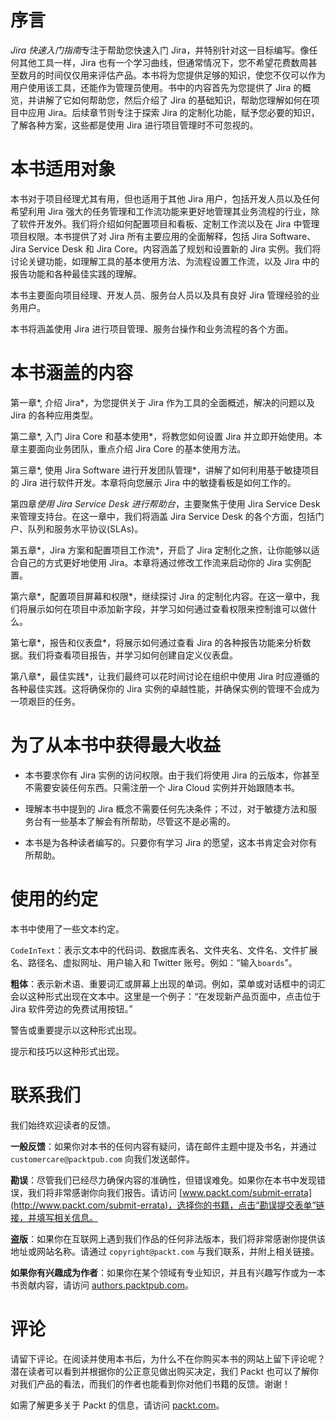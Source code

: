 # 序言

*Jira 快速入门指南*专注于帮助您快速入门 Jira，并特别针对这一目标编写。像任何其他工具一样，Jira 也有一个学习曲线，但通常情况下，您不希望花费数周甚至数月的时间仅仅用来评估产品。本书将为您提供足够的知识，使您不仅可以作为用户使用该工具，还能作为管理员使用。书中的内容首先为您提供了 Jira 的概览，并讲解了它如何帮助您，然后介绍了 Jira 的基础知识，帮助您理解如何在项目中应用 Jira。后续章节则专注于探索 Jira 的定制化功能，赋予您必要的知识，了解各种方案，这些都是使用 Jira 进行项目管理时不可忽视的。

# 本书适用对象

本书对于项目经理尤其有用，但也适用于其他 Jira 用户，包括开发人员以及任何希望利用 Jira 强大的任务管理和工作流功能来更好地管理其业务流程的行业，除了软件开发外。我们将介绍如何配置项目和看板、定制工作流以及在 Jira 中管理项目权限。本书提供了对 Jira 所有主要应用的全面解释，包括 Jira Software、Jira Service Desk 和 Jira Core。内容涵盖了规划和设置新的 Jira 实例。我们将讨论关键功能，如理解工具的基本使用方法、为流程设置工作流，以及 Jira 中的报告功能和各种最佳实践的理解。

本书主要面向项目经理、开发人员、服务台人员以及具有良好 Jira 管理经验的业务用户。

本书将涵盖使用 Jira 进行项目管理、服务台操作和业务流程的各个方面。

# 本书涵盖的内容

第一章*, 介绍 Jira*，为您提供关于 Jira 作为工具的全面概述，解决的问题以及 Jira 的各种应用类型。

第二章*, 入门 Jira Core 和基本使用*，将教您如何设置 Jira 并立即开始使用。本章主要面向业务团队，重点介绍 Jira Core 的基本使用方法。

第三章*, 使用 Jira Software 进行开发团队管理*，讲解了如何利用基于敏捷项目的 Jira 进行软件开发。本章将向您展示 Jira 中的敏捷看板是如何工作的。

第四章*使用 Jira Service Desk 进行帮助台*，主要聚焦于使用 Jira Service Desk 来管理支持台。在这一章中，我们将涵盖 Jira Service Desk 的各个方面，包括门户、队列和服务水平协议(SLAs)。

第五章*，Jira 方案和配置项目工作流*，开启了 Jira 定制化之旅，让你能够以适合自己的方式更好地使用 Jira。本章将通过修改工作流来启动你的 Jira 实例配置。

第六章*，配置项目屏幕和权限*，继续探讨 Jira 的定制化内容。在这一章中，我们将展示如何在项目中添加新字段，并学习如何通过查看权限来控制谁可以做什么。

第七章*，报告和仪表盘*，将展示如何通过查看 Jira 的各种报告功能来分析数据。我们将查看项目报告，并学习如何创建自定义仪表盘。

第八章*，最佳实践*，让我们最终可以花时间讨论在组织中使用 Jira 时应遵循的各种最佳实践。这将确保你的 Jira 实例的卓越性能，并确保实例的管理不会成为一项艰巨的任务。

# 为了从本书中获得最大收益

+   本书要求你有 Jira 实例的访问权限。由于我们将使用 Jira 的云版本，你甚至不需要安装任何东西。只需注册一个 Jira Cloud 实例并开始跟随本书。

+   理解本书中提到的 Jira 概念不需要任何先决条件；不过，对于敏捷方法和服务台有一些基本了解会有所帮助，尽管这不是必需的。

+   本书是为各种读者编写的。只要你有学习 Jira 的愿望，这本书肯定会对你有所帮助。

# 使用的约定

本书中使用了一些文本约定。

`CodeInText`：表示文本中的代码词、数据库表名、文件夹名、文件名、文件扩展名、路径名、虚拟网址、用户输入和 Twitter 账号。例如：“输入`boards`”。

**粗体**：表示新术语、重要词汇或屏幕上出现的单词。例如，菜单或对话框中的词汇会以这种形式出现在文本中。这里是一个例子：“在发现新产品页面中，点击位于 Jira 软件旁边的免费试用按钮。”

警告或重要提示以这种形式出现。

提示和技巧以这种形式出现。

# 联系我们

我们始终欢迎读者的反馈。

**一般反馈**：如果你对本书的任何内容有疑问，请在邮件主题中提及书名，并通过 `customercare@packtpub.com` 向我们发送邮件。

**勘误**：尽管我们已经尽力确保内容的准确性，但错误难免。如果你在本书中发现错误，我们将非常感谢你向我们报告。请访问 [www.packt.com/submit-errata](http://www.packt.com/submit-errata)，选择你的书籍，点击“勘误提交表单”链接，并填写相关信息。

**盗版**：如果你在互联网上遇到我们作品的任何非法版本，我们将非常感谢你提供该地址或网站名称。请通过 `copyright@packt.com` 与我们联系，并附上相关链接。

**如果你有兴趣成为作者**：如果你在某个领域有专业知识，并且有兴趣写作或为一本书贡献内容，请访问 [authors.packtpub.com](http://authors.packtpub.com/)。

# 评论

请留下评论。在阅读并使用本书后，为什么不在你购买本书的网站上留下评论呢？潜在读者可以看到并根据你的公正意见做出购买决定，我们 Packt 也可以了解你对我们产品的看法，而我们的作者也能看到你对他们书籍的反馈。谢谢！

如需了解更多关于 Packt 的信息，请访问 [packt.com](http://www.packt.com/)。

